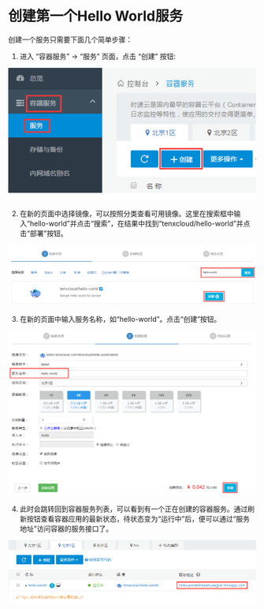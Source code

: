# 创建第一个Hello World服务

创建一个服务只需要下面几个简单步骤：

1. 进入 “容器服务” -> “服务” 页面，点击 “创建” 按钮:

 ![create1](/doc/v1/images/container/create_container_1.png)

2. 在新的页面中选择镜像，可以按照分类查看可用镜像。这里在搜索框中输入“hello-world”并点击“搜索”，在结果中找到“tenxcloud/hello-world”并点击“部署”按钮。

 ![create2](/doc/v1/images/container/create_container_2.png)

3. 在新的页面中输入服务名称，如“hello-world”。点击“创建”按钮。

 ![create3](/doc/v1/images/container/create_container_3.png)


4. 此时会跳转回到容器服务列表，可以看到有一个正在创建的容器服务。通过刷新按钮查看容器应用的最新状态，待状态变为“运行中”后，便可以通过“服务地址”访问容器的服务接口了。

 ![create4](/doc/v1/images/container/create_container_4.png)

